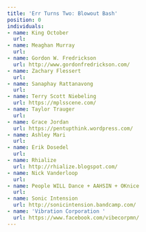 ```yaml
---
title: 'Err Turns Two: Blowout Bash'
position: 0
individuals:
- name: King October
  url: 
- name: Meaghan Murray
  url: 
- name: Gordon W. Fredrickson
  url: http://www.gordonfredrickson.com/
- name: Zachary Flessert
  url: 
- name: Sanaphay Rattanavong
  url: 
- name: Terry Scott Niebeling
  url: https://mplsscene.com/
- name: Taylor Trauger
  url: 
- name: Grace Jordan
  url: https://pentupthink.wordpress.com/
- name: Ashley Mari
  url: 
- name: Erik Dosedel
  url: 
- name: Rhialize
  url: http://rhialize.blogspot.com/
- name: Nick Vanderloop
  url: 
- name: People WILL Dance + AAHSIN + OKnice
  url: 
- name: Sonic Intension
  url: http://sonicintension.bandcamp.com/
- name: 'Vibration Corporation '
  url: https://www.facebook.com/vibecorpmn/
---
```


